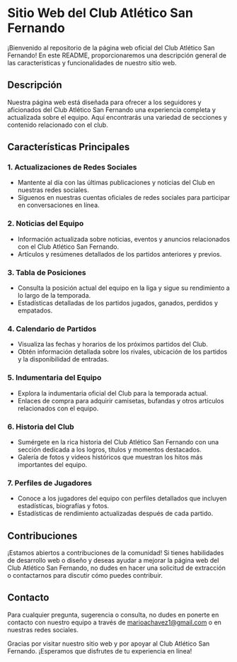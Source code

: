 # Sitio Web del Club Atlético San Fernando

¡Bienvenido al repositorio de la página web oficial del Club Atlético San Fernando! En este README, proporcionaremos una descripción general de las características y funcionalidades de nuestro sitio web.

## Descripción

Nuestra página web está diseñada para ofrecer a los seguidores y aficionados del Club Atlético San Fernando una experiencia completa y actualizada sobre el equipo. Aquí encontrarás una variedad de secciones y contenido relacionado con el club.

## Características Principales

### 1. Actualizaciones de Redes Sociales

-   Mantente al día con las últimas publicaciones y noticias del Club en nuestras redes sociales.
-   Síguenos en nuestras cuentas oficiales de redes sociales para participar en conversaciones en línea.

### 2. Noticias del Equipo

-   Información actualizada sobre noticias, eventos y anuncios relacionados con el Club Atlético San Fernando.
-   Artículos y resúmenes detallados de los partidos anteriores y previos.

### 3. Tabla de Posiciones

-   Consulta la posición actual del equipo en la liga y sigue su rendimiento a lo largo de la temporada.
-   Estadísticas detalladas de los partidos jugados, ganados, perdidos y empatados.

### 4. Calendario de Partidos

-   Visualiza las fechas y horarios de los próximos partidos del Club.
-   Obtén información detallada sobre los rivales, ubicación de los partidos y la disponibilidad de entradas.

### 5. Indumentaria del Equipo

-   Explora la indumentaria oficial del Club para la temporada actual.
-   Enlaces de compra para adquirir camisetas, bufandas y otros artículos relacionados con el equipo.

### 6. Historia del Club

-   Sumérgete en la rica historia del Club Atlético San Fernando con una sección dedicada a los logros, títulos y momentos destacados.
-   Galería de fotos y videos históricos que muestran los hitos más importantes del equipo.

### 7. Perfiles de Jugadores

-   Conoce a los jugadores del equipo con perfiles detallados que incluyen estadísticas, biografías y fotos.
-   Estadísticas de rendimiento actualizadas después de cada partido.

## Contribuciones

¡Estamos abiertos a contribuciones de la comunidad! Si tienes habilidades de desarrollo web o diseño y deseas ayudar a mejorar la página web del Club Atlético San Fernando, no dudes en hacer una solicitud de extracción o contactarnos para discutir cómo puedes contribuir.

## Contacto

Para cualquier pregunta, sugerencia o consulta, no dudes en ponerte en contacto con nuestro equipo a través de marioachavez1@gmail.com o en nuestras redes sociales.

Gracias por visitar nuestro sitio web y por apoyar al Club Atlético San Fernando. ¡Esperamos que disfrutes de tu experiencia en línea!
